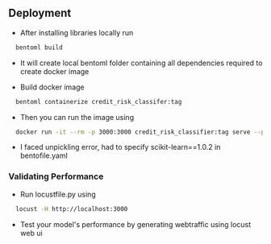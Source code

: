 
## Deployment

- After installing libraries locally run
```bash
  bentoml build
```
- It will create local bentoml folder containing all dependencies required to create docker image

- Build docker image
```bash
  bentoml containerize credit_risk_classifer:tag
```
- Then you can run the image using
```bash
  docker run -it --rm -p 3000:3000 credit_risk_classifier:tag serve --production
```
- I faced unpickling error, had to specify scikit-learn==1.0.2 in bentofile.yaml

### Validating Performance

- Run locustfile.py using 
```bash
  locust -H http://localhost:3000
```
- Test your model's performance by generating webtraffic using locust web ui
